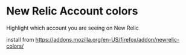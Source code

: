 # New Relic Account colors

Highlight which account you are seeing on New Relic

install from https://addons.mozilla.org/en-US/firefox/addon/newrelic-colors/

